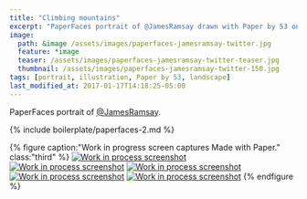 ```yaml
---
title: "Climbing mountains"
excerpt: "PaperFaces portrait of @JamesRamsay drawn with Paper by 53 on an iPad."
image: 
  path: &image /assets/images/paperfaces-jamesramsay-twitter.jpg 
  feature: *image
  teaser: /assets/images/paperfaces-jamesramsay-twitter-teaser.jpg
  thumbnail: /assets/images/paperfaces-jamesramsay-twitter-150.jpg
tags: [portrait, illustration, Paper by 53, landscape]
last_modified_at: 2017-01-17T14:18:25-05:00
---
```


PaperFaces portrait of [@JamesRamsay](https://twitter.com/JamesRamsay).

{% include boilerplate/paperfaces-2.md %}

{% figure caption:"Work in progress screen captures Made with Paper." class:"third" %}
[![Work in process screenshot](/assets/images/paperfaces-jamesramsay-process-1-600.jpg)](/assets/images/paperfaces-jamesramsay-process-1-lg.jpg)
[![Work in process screenshot](/assets/images/paperfaces-jamesramsay-process-2-600.jpg)](/assets/images/paperfaces-jamesramsay-process-2-lg.jpg)
[![Work in process screenshot](/assets/images/paperfaces-jamesramsay-process-3-600.jpg)](/assets/images/paperfaces-jamesramsay-process-3-lg.jpg)
[![Work in process screenshot](/assets/images/paperfaces-jamesramsay-process-4-600.jpg)](/assets/images/paperfaces-jamesramsay-process-4-lg.jpg)
[![Work in process screenshot](/assets/images/paperfaces-jamesramsay-process-5-600.jpg)](/assets/images/paperfaces-jamesramsay-process-5-lg.jpg)
{% endfigure %}
